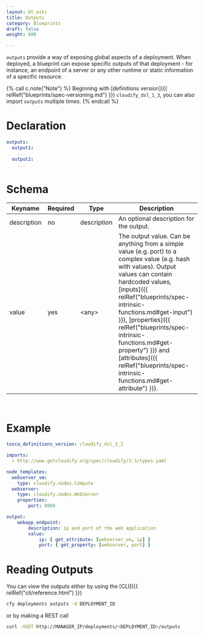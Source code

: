 ```yaml
---
layout: bt_wiki
title: Outputs
category: Blueprints
draft: false
weight: 600

---
```


`outputs` provide a way of exposing global aspects of a deployment. When deployed, a blueprint can expose specific outputs of that deployment - for instance, an endpoint of a server or any other runtime or static information of a specific resource.

{% call c.note("Note") %}
Beginning with [definitions version]({{ relRef("blueprints/spec-versioning.md") }}) `cloudify_dsl_1_3`, you can also import `outputs` multiple times.
{% endcall %}

# Declaration

```yaml
outputs:
  output1:
    ...
  output2:
    ...
```

# Schema

Keyname     | Required | Type        | Description
----------- | -------- | ----        | -----------
description | no       | description | An optional description for the output.
value       | yes      | \<any\>     | The output value. Can be anything from a simple value (e.g. port) to a complex value (e.g. hash with values). Output values can contain hardcoded values, [inputs]({{ relRef("blueprints/spec-intrinsic-functions.md#get-input") }}), [properties]({{ relRef("blueprints/spec-intrinsic-functions.md#get-property") }}) and [attributes]({{ relRef("blueprints/spec-intrinsic-functions.md#get-attribute") }}).

<br>

# Example

```yaml
tosca_definitions_version: cloudify_dsl_1_2

imports:
  - http://www.getcloudify.org/spec/cloudify/3.3/types.yaml

node_templates:
  webserver_vm:
    type: cloudify.nodes.Compute
  webserver:
    type: cloudify.nodes.WebServer
    properties:
        port: 8080

output:
    webapp_endpoint:
        description: ip and port of the web application
        value:
            ip: { get_attribute: [webserver_vm, ip] }
            port: { get_property: [webserver, port] }
```

# Reading Outputs
You can view the outputs either by using the [CLI]({{ relRef("cli/reference.html") }})
```bash
cfy deployments outputs -d DEPLOYMENT_ID
```
or by making a REST call
```bash
curl -XGET http://MANAGER_IP/deployments/<DEPLOYMENT_ID>/outputs
```
